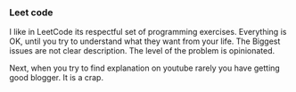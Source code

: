 ### Leet code

I like in LeetCode its respectful set of programming exercises. 
Everything is OK, until you try to understand what they want from your life. 
The Biggest issues are not clear description. The level of the problem is opinionated.

Next, when you try to find explanation on youtube rarely you have getting good blogger.
It is a crap. 

